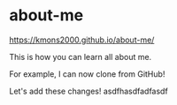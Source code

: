 # about-me

https://kmons2000.github.io/about-me/

This is how you can learn all about me.

For example, I can now clone from GitHub!

Let's add these changes!
asdfhasdfadfasdf
